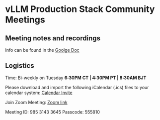 # vLLM Production Stack Community Meetings

## Meeting notes and recordings

Info can be found in the [Goolge Doc](https://docs.google.com/document/d/1SCye2qgpwAFDptj8obBXVbSpBbKjb8fiVjH9HKK3OOw/edit?usp=sharing)

## Logistics

Time: Bi-weekly on Tuesday **6:30PM CT | 4:30PM PT | 8:30AM BJT**

Please download and import the following iCalendar (.ics) files to your calendar system:
[Calendar Invite](https://zoom.us/meeting/tJwodOisrTgsHtFRiCWFlUCNmJju3Xw8QPP-/ics?meetingMasterEventId=Di5VbEYdSAC5cTYGzJ2g0Q)

Join Zoom Meeting: [Zoom link](https://uchicago.zoom.us/j/98531433645?pwd=IDcUNNZgoS1JNdAT36iribT4RPhKBk.1)

Meeting ID: 985 3143 3645
Passcode: 555810
